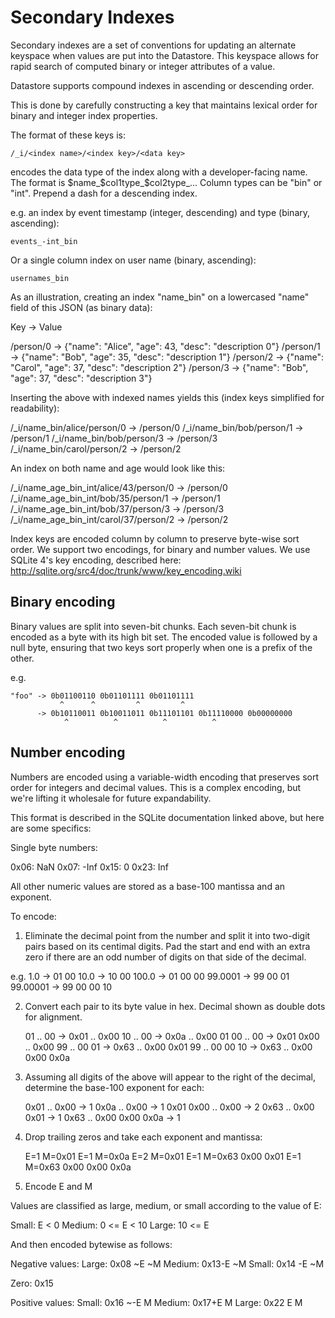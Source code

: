 Secondary Indexes
=================

Secondary indexes are a set of conventions for updating an alternate
keyspace when values are put into the Datastore. This keyspace allows
for rapid search of computed binary or integer attributes of a value.

Datastore supports compound indexes in ascending or descending order.

This is done by carefully constructing a key that maintains lexical
order for binary and integer index properties.

The format of these keys is:

    /_i/<index name>/<index key>/<data key>

<index name> encodes the data type of the index along with a
developer-facing name. The format is
$name_$col1type_$col2type_... Column types can be "bin" or
"int". Prepend a dash for a descending index.

e.g. an index by event timestamp (integer, descending) and type
(binary, ascending):

    events_-int_bin

Or a single column index on user name (binary, ascending):

    usernames_bin

As an illustration, creating an index "name_bin" on a lowercased
"name" field of this JSON (as binary data):

Key -> Value

/person/0 -> {"name": "Alice", "age": 43, "desc": "description 0"}
/person/1 -> {"name": "Bob", "age": 35, "desc": "description 1"}
/person/2 -> {"name": "Carol", "age": 37, "desc": "description 2"}
/person/3 -> {"name": "Bob", "age": 37, "desc": "description 3"}

Inserting the above with indexed names yields this (index keys
simplified for readability):

/_i/name_bin/alice/person/0 -> /person/0
/_i/name_bin/bob/person/1   -> /person/1
/_i/name_bin/bob/person/3   -> /person/3
/_i/name_bin/carol/person/2 -> /person/2

An index on both name and age would look like this:

/_i/name_age_bin_int/alice/43/person/0 -> /person/0
/_i/name_age_bin_int/bob/35/person/1   -> /person/1
/_i/name_age_bin_int/bob/37/person/3   -> /person/3
/_i/name_age_bin_int/carol/37/person/2 -> /person/2

Index keys are encoded column by column to preserve byte-wise sort
order. We support two encodings, for binary and number values. We use
SQLite 4's key encoding, described here:
http://sqlite.org/src4/doc/trunk/www/key_encoding.wiki

Binary encoding
---------------

Binary values are split into seven-bit chunks. Each seven-bit chunk is
encoded as a byte with its high bit set. The encoded value is followed
by a null byte, ensuring that two keys sort properly when one is a
prefix of the other.

e.g.

    "foo" -> 0b01100110 0b01101111 0b01101111
               ^      ^         ^         ^
          -> 0b10110011 0b10011011 0b11101101 0b11110000 0b00000000
                ^          ^          ^          ^

Number encoding
---------------

Numbers are encoded using a variable-width encoding that preserves
sort order for integers and decimal values. This is a complex
encoding, but we're lifting it wholesale for future expandability.

This format is described in the SQLite documentation linked above, but
here are some specifics:

Single byte numbers:

0x06: NaN
0x07: -Inf
0x15: 0
0x23: Inf

All other numeric values are stored as a base-100 mantissa and an exponent.

To encode:

1) Eliminate the decimal point from the number and split it into
two-digit pairs based on its centimal digits. Pad the start and end
with an extra zero if there are an odd number of digits on that side
of the decimal.

e.g. 1.0        -> 01 00
     10.0       -> 10 00
     100.0      -> 01 00 00
     99.0001    -> 99 00 01
     99.00001   -> 99 00 00 10

2) Convert each pair to its byte value in hex. Decimal shown as double
dots for alignment.

     01 .. 00         -> 0x01 .. 0x00
     10 .. 00         -> 0x0a .. 0x00
     01 00 .. 00      -> 0x01 0x00 .. 0x00
     99 .. 00 01      -> 0x63 .. 0x00 0x01
     99 .. 00 00 10   -> 0x63 .. 0x00 0x00 0x0a

3) Assuming all digits of the above will appear to the right of the
decimal, determine the base-100 exponent for each:

     0x01 .. 0x00             -> 1
     0x0a .. 0x00             -> 1
     0x01 0x00 .. 0x00        -> 2
     0x63 .. 0x00 0x01        -> 1
     0x63 .. 0x00 0x00 0x0a   -> 1

4) Drop trailing zeros and take each exponent and mantissa:

     E=1 M=0x01
     E=1 M=0x0a
     E=2 M=0x01
     E=1 M=0x63 0x00 0x01
     E=1 M=0x63 0x00 0x00 0x0a

5) Encode E and M

Values are classified as large, medium, or small according to the
value of E:

Small:         E < 0
Medium:   0 <= E < 10
Large:   10 <= E

And then encoded bytewise as follows:

Negative values:
Large:  0x08    ~E ~M
Medium: 0x13-E     ~M
Small:  0x14    -E ~M

Zero:   0x15

Positive values:
Small:  0x16   ~-E  M
Medium: 0x17+E      M
Large:  0x22     E  M

